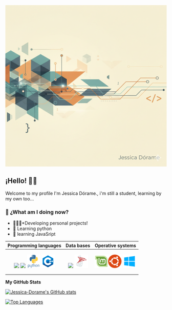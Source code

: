 
![Image](img/bannerJRDG1.png)

## ¡Hello! 👋🏻

Welcome to my profile I'm Jessica Dórame., i'm still a student, learning by my own too...
### 🚀 ¿What am I doing now?

- 👨🏻‍💻*Developing personal projects!
- 🧠 Learning python
- 🧠 learning JavaSript

| **Programming languages** |   **Data bases**   |    **Operative systems**   |
|:-----: | :-----: |  :-----:  |
| <p align="center"><img src='https://raw.githubusercontent.com/abranhe/programming-languages-logos/refs/heads/master/src/java/java.svg' height='42px'/> <img src='https://raw.githubusercontent.com/abranhe/programming-languages-logos/refs/heads/master/src/csharp/csharp.svg'  height='42px'> <img src='https://raw.githubusercontent.com/devicons/devicon/master/icons/python/python-original-wordmark.svg' height='42px'/> <img src= 'https://raw.githubusercontent.com/Jessica-Dorame/Jessica-Dorame/refs/heads/main/img/icons8-c.svg' height='42px'/>  </p>| <p align="center">  <img src='https://raw.githubusercontent.com/sammwyy/sammwyy/master/skills/mysql.png' height='42px'/> <img src='https://raw.githubusercontent.com/Jessica-Dorame/Jessica-Dorame/refs/heads/main/img/icons8-microsoft-sql-server22.svg' height='42px'/> </p> | <p align="center"> <img src='https://raw.githubusercontent.com/Jessica-Dorame/Jessica-Dorame/refs/heads/main/img/icons8-linux-mint.svg' height='42px'/><img src='https://raw.githubusercontent.com/Jessica-Dorame/Jessica-Dorame/refs/heads/main/img/svgviewer-output.svg' height='42px'/> <img src='https://raw.githubusercontent.com/Jessica-Dorame/Jessica-Dorame/refs/heads/main/img/icons8-windows.svg' height='42px'/></p>|

<b>My GitHub Stats</b>

<a href="http://www.github.com/Jessica-Dorame"><img src="https://github-readme-stats.vercel.app/api?username=Jessica-Dorame&show_icons=true&hide=&count_private=true&title_color=0891b2&text_color=ffffff&icon_color=f97316&bg_color=27272a&hide_border=true&show_icons=true" alt="Jessica-Dorame's GitHub stats" />

<a href="https://github.com/Jessica-Dorame" align="center"><img src="https://github-readme-stats.vercel.app/api/top-langs/?username=Jessica-Dorame&langs_count=10&title_color=0891b2&text_color=ffffff&icon_color=f97316&bg_color=27272a&hide_border=true&locale=en&custom_title=Top%20%Languages" alt="Top Languages" /></a>
>
